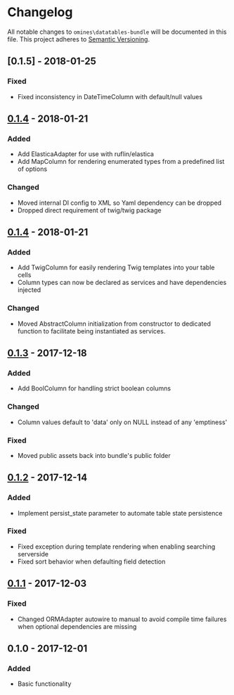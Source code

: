 # Changelog
All notable changes to `omines\datatables-bundle` will be documented in this file.
This project adheres to [Semantic Versioning](http://semver.org/).

## [0.1.5] - 2018-01-25
### Fixed
 - Fixed inconsistency in DateTimeColumn with default/null values

## [0.1.4] - 2018-01-21
### Added
 - Add ElasticaAdapter for use with ruflin/elastica
 - Add MapColumn for rendering enumerated types from a predefined list of options

### Changed
 - Moved internal DI config to XML so Yaml dependency can be dropped
 - Dropped direct requirement of twig/twig package

## [0.1.4] - 2018-01-21
### Added
 - Add TwigColumn for easily rendering Twig templates into your table cells
 - Column types can now be declared as services and have dependencies injected
 
### Changed
 - Moved AbstractColumn initialization from constructor to dedicated function
   to facilitate being instantiated as services.

## [0.1.3] - 2017-12-18
### Added
 - Add BoolColumn for handling strict boolean columns

### Changed
 - Column values default to 'data' only on NULL instead of any 'emptiness'

### Fixed
 - Moved public assets back into bundle's public folder

## [0.1.2] - 2017-12-14
### Added
 - Implement persist_state parameter to automate table state persistence

### Fixed
 - Fixed exception during template rendering when enabling searching serverside
 - Fixed sort behavior when defaulting field detection

## [0.1.1] - 2017-12-03
### Fixed
 - Changed ORMAdapter autowire to manual to avoid compile time failures when optional
   dependencies are missing

## 0.1.0 - 2017-12-01
### Added
 - Basic functionality

[Unreleased]: https://github.com/omines/datatables-bundle/compare/0.1.4...master
[0.1.4]: https://github.com/omines/datatables-bundle/compare/0.1.3...0.1.4
[0.1.3]: https://github.com/omines/datatables-bundle/compare/0.1.2...0.1.3
[0.1.2]: https://github.com/omines/datatables-bundle/compare/0.1.1...0.1.2
[0.1.1]: https://github.com/omines/datatables-bundle/compare/0.1.0...0.1.1
